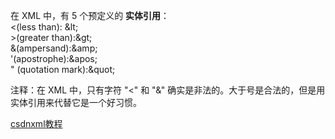 在 XML 中，有 5 个预定义的 **实体引用**：  
<(less than): \&lt;  
\>(greater than):\&gt;  
&(ampersand):\&amp;  
'(apostrophe):\&apos;  
" (quotation mark):\&quot;  

注释：在 XML 中，只有字符 "<" 和 "&" 确实是非法的。大于号是合法的，但是用实体引用来代替它是一个好习惯。

[csdnxml教程](https://blog.csdn.net/m0_58859743/article/details/125113744?ops_request_misc=%257B%2522request%255Fid%2522%253A%2522168826506716800188526030%2522%252C%2522scm%2522%253A%252220140713.130102334..%2522%257D&request_id=168826506716800188526030&biz_id=0&utm_medium=distribute.pc_search_result.none-task-blog-2~all~top_positive~default-1-125113744-null-null.142^v88^control_2,239^v2^insert_chatgpt&utm_term=xml&spm=1018.2226.3001.4187)